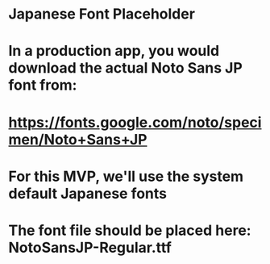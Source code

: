 # Japanese Font Placeholder
# 
# In a production app, you would download the actual Noto Sans JP font from:
# https://fonts.google.com/noto/specimen/Noto+Sans+JP
# 
# For this MVP, we'll use the system default Japanese fonts
# The font file should be placed here: NotoSansJP-Regular.ttf
